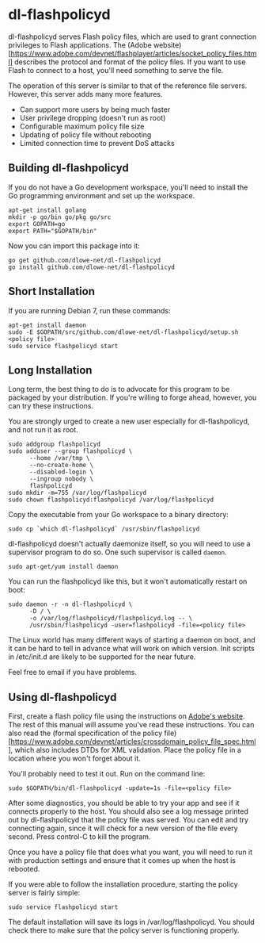 dl-flashpolicyd
===============

dl-flashpolicyd serves Flash policy files, which are used to grant
connection privileges to Flash applications.  The (Adobe website) [https://www.adobe.com/devnet/flashplayer/articles/socket_policy_files.html]
describes the protocol and format of the policy files.  If you want to use Flash
to connect to a host, you'll need something to serve the file.

The operation of this server is similar to that of the reference file
servers.  However, this server adds many more features.

* Can support more users by being much faster
* User privilege dropping (doesn't run as root)
* Configurable maximum policy file size
* Updating of policy file without rebooting
* Limited connection time to prevent DoS attacks

Building dl-flashpolicyd
------------------------

If you do not have a Go development workspace, you'll need to install
the Go programming environment and set up the workspace.

    apt-get install golang
    mkdir -p go/bin go/pkg go/src
    export GOPATH=go
    export PATH="$GOPATH/bin"

Now you can import this package into it:

    go get github.com/dlowe-net/dl-flashpolicyd
    go install github.com/dlowe-net/dl-flashpolicyd

Short Installation
------------------

If you are running Debian 7, run these commands:

    apt-get install daemon
    sudo -E $GOPATH/src/github.com/dlowe-net/dl-flashpolicyd/setup.sh <policy file>
    sudo service flashpolicyd start

Long Installation
-----------------

Long term, the best thing to do is to advocate for this program to be
packaged by your distribution.  If you're willing to forge ahead,
however, you can try these instructions.

You are strongly urged to create a new user especially for
dl-flashpolicyd, and not run it as root.

    sudo addgroup flashpolicyd
    sudo adduser --group flashpolicyd \
          --home /var/tmp \
          --no-create-home \
          --disabled-login \
          --ingroup nobody \
          flashpolicyd
    sudo mkdir -m=755 /var/log/flashpolicyd
    sudo chown flashpolicyd:flashpolicyd /var/log/flashpolicyd

Copy the executable from your Go workspace to a binary directory:

    sudo cp `which dl-flashpolicyd` /usr/sbin/flashpolicyd

dl-flashpolicyd doesn't actually daemonize itself, so you will need to
use a supervisor program to do so.  One such supervisor is called `daemon`.

    sudo apt-get/yum install daemon

You can run the flashpolicyd like this, but it won't automatically
restart on boot:

    sudo daemon -r -n dl-flashpolicyd \
          -D / \
          -o /var/log/flashpolicyd/flashpolicyd.log -- \
          /usr/sbin/flashpolicyd -user=flashpolicyd -file=<policy file>

The Linux world has many different ways of starting a daemon on boot,
and it can be hard to tell in advance what will work on which version.
Init scripts in /etc/init.d are likely to be supported for the near
future.

Feel free to email if you have problems.

Using dl-flashpolicyd
---------------------

First, create a flash policy file using the instructions on [Adobe's
website](https://www.adobe.com/devnet/flashplayer/articles/socket_policy_files.html).
The rest of this manual will assume you've read these instructions.
You can also read the (formal specification of the policy file)
[https://www.adobe.com/devnet/articles/crossdomain_policy_file_spec.html],
which also includes DTDs for XML validation.
Place the policy file in a location where you won't forget about it.

You'll probably need to test it out.  Run on the command line:

    sudo $GOPATH/bin/dl-flashpolicyd -update=1s -file=<policy file>

After some diagnostics, you should be able to try your app and see if
it connects properly to the host.  You should also see a log message
printed out by dl-flashpolicyd that the policy file was served.  You
can edit and try connecting again, since it will check for a new
version of the file every second.  Press control-C to kill the
program.

Once you have a policy file that does what you want, you will need to
run it with production settings and ensure that it comes up when the
host is rebooted.

If you were able to follow the installation procedure, starting the
policy server is fairly simple:

    sudo service flashpolicyd start

The default installation will save its logs in /var/log/flashpolicyd.
You should check there to make sure that the policy server is
functioning properly.
